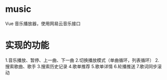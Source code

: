 # music
Vue 音乐播放器，使用网易云音乐接口
# 实现的功能
1.音乐播放、暂停、上一曲、下一曲
2.切换播放模式（单曲循环，列表循环）
2.搜索歌曲、歌手
3.搜索历史记录
4.歌单推荐
5.歌单详情
6.轮播推送
7.歌词同步滚动
